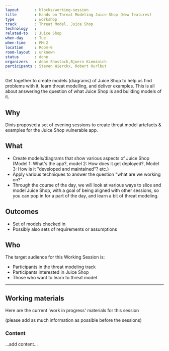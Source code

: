 ```yaml
---
layout       : blocks/working-session
title        : Hands on Threat Modeling Juice Shop (New features)
type         : workshop
track        : Threat Model, Juice Shop
technology   :
related-to   : Juice Shop
when-day     : Tue
when-time    : PM-2
location     : Room-6
room-layout  : unknown
status       : done
organizers   : Adam Shostack,Bjoern Kimminich
participants : Steven Wierckx, Robert Hurlbut
---
```


Get together to create models (diagrams) of Juice Shop to help us find problems with it, learn threat modelling, and deliver examples.  This is all about answering the question of what Juice Shop is and building models of it.

## Why

Dinis proposed a set of evening sessions to create threat model artefacts & examples for the Juice Shop vulnerable app.

## What

- Create models/diagrams that show various aspects of Juice Shop (Model 1: What's the app?, model 2: How does it get deployed?, Model 3: How is it "developed and maintained"? etc.) 
- Apply various techniques to answer the question "what are we working on?"
- Through the course of the day, we will look at various ways to slice and model Juice Shop, with a goal of being aligned with other sessions, so you can pop in for a part of the day, and learn a bit of threat modeling.

## Outcomes

- Set of models checked in  
- Possibly also sets of requirements or assumptions

## Who

The target audience for this Working Session is:

- Participants in the threat modeling track
- Participants interested in Juice Shop
- Those who want to learn to threat model

--- 

## Working materials

Here are the current 'work in progress' materials for this session 

(please add as much information as possible before the sessions)

### Content

...add content...
